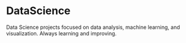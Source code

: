 # DataScience
Data Science projects focused on data analysis, machine learning, and visualization. Always learning and improving.
